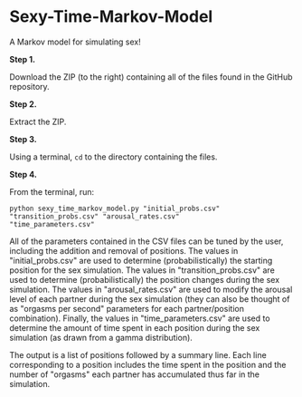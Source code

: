 Sexy-Time-Markov-Model
======================

A Markov model for simulating sex!

<p><b>Step 1.</b></p>

Download the ZIP (to the right) containing all of the files found in the GitHub repository.

<p><b>Step 2.</b></p>

Extract the ZIP.

<p><b>Step 3.</b></p>

Using a terminal, <code>cd</code> to the directory containing the files.

<p><b>Step 4.</b></p>

From the terminal, run:

<code>python sexy_time_markov_model.py "initial_probs.csv" "transition_probs.csv" "arousal_rates.csv" "time_parameters.csv"</code>

<p> All of the parameters contained in the CSV files can be tuned by the user, including the addition and removal of positions. The values in "initial_probs.csv" are used to determine (probabilistically) the starting position for the sex simulation. The values in "transition_probs.csv" are used to determine (probabilistically) the position changes during the sex simulation. The values in "arousal_rates.csv" are used to modify the arousal level of each partner during the sex simulation (they can also be thought of as "orgasms per second" parameters for each partner/position combination). Finally, the values in "time_parameters.csv" are used to determine the amount of time spent in each position during the sex simulation (as drawn from a gamma distribution).</p>

<p> The output is a list of positions followed by a summary line. Each line corresponding to a position includes the time spent in the position and the number of "orgasms" each partner has accumulated thus far in the simulation.</p>
